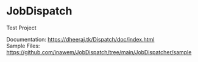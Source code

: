 # JobDispatch
Test Project</br>


Documentation: https://dheeraj.tk/Dispatch/doc/index.html</br>
Sample Files: https://github.com/inawem/JobDispatch/tree/main/JobDispatcher/sample</br>
